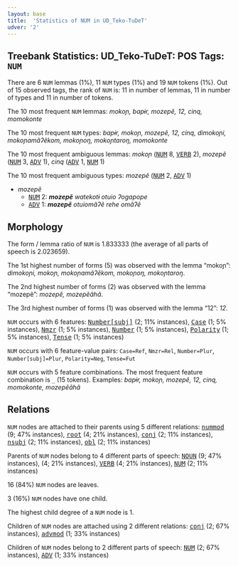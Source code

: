 ```yaml
---
layout: base
title:  'Statistics of NUM in UD_Teko-TuDeT'
udver: '2'
---
```


## Treebank Statistics: UD_Teko-TuDeT: POS Tags: `NUM`

There are 6 `NUM` lemmas (1%), 11 `NUM` types (1%) and 19 `NUM` tokens (1%).
Out of 15 observed tags, the rank of `NUM` is: 11 in number of lemmas, 11 in number of types and 11 in number of tokens.

The 10 most frequent `NUM` lemmas: <em>mokoɲ, bapɨr, mozepẽ, 12, cinq, momokonte</em>

The 10 most frequent `NUM` types:  <em>bapɨr, mokoɲ, mozepẽ, 12, cinq, dimokoɲi, mokoɲamãʔẽkom, mokoɲoŋ, mokoɲtaroŋ, momokonte</em>

The 10 most frequent ambiguous lemmas: <em>mokoɲ</em> (<tt><a href="eme_tudet-pos-NUM.html">NUM</a></tt> 8, <tt><a href="eme_tudet-pos-VERB.html">VERB</a></tt> 2), <em>mozepẽ</em> (<tt><a href="eme_tudet-pos-NUM.html">NUM</a></tt> 3, <tt><a href="eme_tudet-pos-ADV.html">ADV</a></tt> 1), <em>cinq</em> (<tt><a href="eme_tudet-pos-ADV.html">ADV</a></tt> 1, <tt><a href="eme_tudet-pos-NUM.html">NUM</a></tt> 1)

The 10 most frequent ambiguous types:  <em>mozepẽ</em> (<tt><a href="eme_tudet-pos-NUM.html">NUM</a></tt> 2, <tt><a href="eme_tudet-pos-ADV.html">ADV</a></tt> 1)


* <em>mozepẽ</em>
  * <tt><a href="eme_tudet-pos-NUM.html">NUM</a></tt> 2: <em><b>mozepẽ</b> watekotɨ otuio ʔogapope</em>
  * <tt><a href="eme_tudet-pos-ADV.html">ADV</a></tt> 1: <em><b>mozepẽ</b> otuiomãʔẽ rehe omãʔẽ</em>

## Morphology

The form / lemma ratio of `NUM` is 1.833333 (the average of all parts of speech is 2.023659).

The 1st highest number of forms (5) was observed with the lemma “mokoɲ”: <em>dimokoɲi, mokoɲ, mokoɲamãʔẽkom, mokoɲoŋ, mokoɲtaroŋ</em>.

The 2nd highest number of forms (2) was observed with the lemma “mozepẽ”: <em>mozepẽ, mozepẽãhã</em>.

The 3rd highest number of forms (1) was observed with the lemma “12”: <em>12</em>.

`NUM` occurs with 6 features: <tt><a href="eme_tudet-feat-Number-subj.html">Number[subj]</a></tt> (2; 11% instances), <tt><a href="eme_tudet-feat-Case.html">Case</a></tt> (1; 5% instances), <tt><a href="eme_tudet-feat-Nmzr.html">Nmzr</a></tt> (1; 5% instances), <tt><a href="eme_tudet-feat-Number.html">Number</a></tt> (1; 5% instances), <tt><a href="eme_tudet-feat-Polarity.html">Polarity</a></tt> (1; 5% instances), <tt><a href="eme_tudet-feat-Tense.html">Tense</a></tt> (1; 5% instances)

`NUM` occurs with 6 feature-value pairs: `Case=Ref`, `Nmzr=Rel`, `Number=Plur`, `Number[subj]=Plur`, `Polarity=Neg`, `Tense=Fut`

`NUM` occurs with 5 feature combinations.
The most frequent feature combination is `_` (15 tokens).
Examples: <em>bapɨr, mokoɲ, mozepẽ, 12, cinq, momokonte, mozepẽãhã</em>


## Relations

`NUM` nodes are attached to their parents using 5 different relations: <tt><a href="eme_tudet-dep-nummod.html">nummod</a></tt> (9; 47% instances), <tt><a href="eme_tudet-dep-root.html">root</a></tt> (4; 21% instances), <tt><a href="eme_tudet-dep-conj.html">conj</a></tt> (2; 11% instances), <tt><a href="eme_tudet-dep-nsubj.html">nsubj</a></tt> (2; 11% instances), <tt><a href="eme_tudet-dep-obl.html">obl</a></tt> (2; 11% instances)

Parents of `NUM` nodes belong to 4 different parts of speech: <tt><a href="eme_tudet-pos-NOUN.html">NOUN</a></tt> (9; 47% instances),  (4; 21% instances), <tt><a href="eme_tudet-pos-VERB.html">VERB</a></tt> (4; 21% instances), <tt><a href="eme_tudet-pos-NUM.html">NUM</a></tt> (2; 11% instances)

16 (84%) `NUM` nodes are leaves.

3 (16%) `NUM` nodes have one child.

The highest child degree of a `NUM` node is 1.

Children of `NUM` nodes are attached using 2 different relations: <tt><a href="eme_tudet-dep-conj.html">conj</a></tt> (2; 67% instances), <tt><a href="eme_tudet-dep-advmod.html">advmod</a></tt> (1; 33% instances)

Children of `NUM` nodes belong to 2 different parts of speech: <tt><a href="eme_tudet-pos-NUM.html">NUM</a></tt> (2; 67% instances), <tt><a href="eme_tudet-pos-ADV.html">ADV</a></tt> (1; 33% instances)

